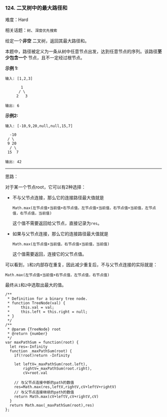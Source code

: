 ### 124. 二叉树中的最大路径和

难度：Hard

相关话题：`树`、`深度优先搜索`

给定一个**非空** 二叉树，返回其最大路径和。



本题中，路径被定义为一条从树中任意节点出发，达到任意节点的序列。该路径**至少包含一个** 节点，且不一定经过根节点。



**示例 1:** 



```
输入: [1,2,3]

       1
      / \
     2   3

输出: 6
```


**示例2:** 



```
输入: [-10,9,20,null,null,15,7]

  -10
 / \
 9 20
  / \
 15  7

输出: 42
```



-----

思路：

对于某一个节点root，它可以有2种选择：

* 不与父节点连接，那么它的连接路径最大值就是

    `Math.max(左节点值+当前值+右节点值，左节点值+当前值，右节点值+当前值，左节点值，右节点值，当前值)`
    
    这个值不需要返回给父节点，直接记录为`res`。

* 如果与父节点连接，那么它的连接路径最大值就是

    `Math.max(左节点值+当前值，右节点值+当前值，当前值)`
    
    这个值需要返回，连接它的父节点值。

可以看到，`1`和`2`内部存在重复，因此减少重复后，不与父节点连接的实际就是：

`Math.max(左节点值+当前值+右节点值，左节点值，右节点值)`

最终从`1`和`2`中选取出最大的值。

```
/**
 * Definition for a binary tree node.
 * function TreeNode(val) {
 *     this.val = val;
 *     this.left = this.right = null;
 * }
 */
/**
 * @param {TreeNode} root
 * @return {number}
 */
var maxPathSum = function(root) {
  let res=-Infinity
  function _maxPathSum(root) {
    if(!root)return -Infinity

    let leftV=_maxPathSum(root.left),
        rightV=_maxPathSum(root.right),
        cV=root.val

    // 与父节点连接中断的path的数值
    res=Math.max(res,leftV,rightV,cV+leftV+rightV)
    // 与父节点连接继续的path的数值
    return Math.max(cV+leftV,cV+rightV,cV)
  }
  return Math.max(_maxPathSum(root),res)
};
```

